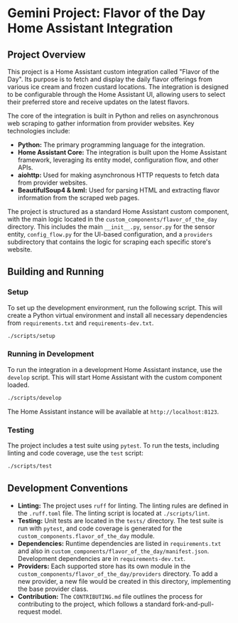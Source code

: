 # Gemini Project: Flavor of the Day Home Assistant Integration

## Project Overview

This project is a Home Assistant custom integration called "Flavor of the Day". Its purpose is to fetch and display the daily flavor offerings from various ice cream and frozen custard locations. The integration is designed to be configurable through the Home Assistant UI, allowing users to select their preferred store and receive updates on the latest flavors.

The core of the integration is built in Python and relies on asynchronous web scraping to gather information from provider websites. Key technologies include:

*   **Python:** The primary programming language for the integration.
*   **Home Assistant Core:** The integration is built upon the Home Assistant framework, leveraging its entity model, configuration flow, and other APIs.
*   **aiohttp:** Used for making asynchronous HTTP requests to fetch data from provider websites.
*   **BeautifulSoup4 & lxml:** Used for parsing HTML and extracting flavor information from the scraped web pages.

The project is structured as a standard Home Assistant custom component, with the main logic located in the `custom_components/flavor_of_the_day` directory. This includes the main `__init__.py`, `sensor.py` for the sensor entity, `config_flow.py` for the UI-based configuration, and a `providers` subdirectory that contains the logic for scraping each specific store's website.

## Building and Running

### Setup

To set up the development environment, run the following script. This will create a Python virtual environment and install all necessary dependencies from `requirements.txt` and `requirements-dev.txt`.

```bash
./scripts/setup
```

### Running in Development

To run the integration in a development Home Assistant instance, use the `develop` script. This will start Home Assistant with the custom component loaded.

```bash
./scripts/develop
```

The Home Assistant instance will be available at `http://localhost:8123`.

### Testing

The project includes a test suite using `pytest`. To run the tests, including linting and code coverage, use the `test` script:

```bash
./scripts/test
```

## Development Conventions

*   **Linting:** The project uses `ruff` for linting. The linting rules are defined in the `.ruff.toml` file. The linting script is located at `./scripts/lint`.
*   **Testing:** Unit tests are located in the `tests/` directory. The test suite is run with `pytest`, and code coverage is generated for the `custom_components.flavor_of_the_day` module.
*   **Dependencies:** Runtime dependencies are listed in `requirements.txt` and also in `custom_components/flavor_of_the_day/manifest.json`. Development dependencies are in `requirements-dev.txt`.
*   **Providers:** Each supported store has its own module in the `custom_components/flavor_of_the_day/providers` directory. To add a new provider, a new file would be created in this directory, implementing the base provider class.
*   **Contribution:** The `CONTRIBUTING.md` file outlines the process for contributing to the project, which follows a standard fork-and-pull-request model.
